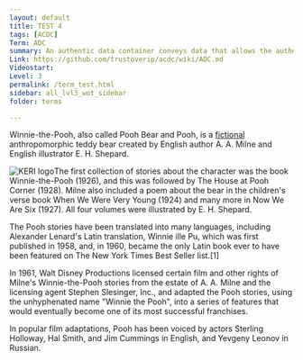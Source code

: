 ```yaml
---
layout: default
title: TEST 4
tags: [ACDC]
Term: ADC
summary: An authentic data container conveys data that allows the authenticity of its content to be proved.
Link: https://github.com/trustoverip/acdc/wiki/ADC.md
Videostart:
Level: 3
permalink: /term_test.html
sidebar: all_lvl3_wot_sidebar
folder: terms

---
```

Winnie-the-Pooh, also called Pooh Bear and Pooh, is a <a href="https://example.com/fictional-original">fictional</a> anthropomorphic teddy bear created by English author A. A. Milne and English illustrator E. H. Shepard.

<img className="inline-small-start" src="https://github.com/WebOfTrust/keri/blob/main/images/Keri_logo_color_on_white.png?raw=true" alt="KERI logo" />The first collection of stories about the character was the book Winnie-the-Pooh (1926), and this was followed by The House at Pooh Corner (1928). Milne also included a poem about the bear in the children's verse book When We Were Very Young (1924) and many more in Now We Are Six (1927). All four volumes were illustrated by E. H. Shepard.

<!-- <img className="rounded float-start" src="https://github.com/WebOfTrust/keri/blob/main/images/Keri_logo_color_on_white.png?raw=true" alt="KERI logo" />The first collection of stories about the character was the book Winnie-the-Pooh (1926), and this was followed by The House at Pooh Corner (1928). Milne also included a poem about the bear in the children's verse book When We Were Very Young (1924) and many more in Now We Are Six (1927). All four volumes were illustrated by E. H. Shepard. -->


<div className="youtube-video" data-youtubeid="RE2QClKir1E" data-starttime="23"></div>
<div className="youtube-video" data-youtubeid="FBOVYD3zUrk" data-starttime="33"></div>
<div className="youtube-video" data-youtubeid="OHMgPNSP1RU" data-starttime="43"></div>


The Pooh stories have been translated into many languages, including Alexander Lenard's Latin translation, Winnie ille Pu, which was first published in 1958, and, in 1960, became the only Latin book ever to have been featured on The New York Times Best Seller list.[1]

In 1961, Walt Disney Productions licensed certain film and other rights of Milne's Winnie-the-Pooh stories from the estate of A. A. Milne and the licensing agent Stephen Slesinger, Inc., and adapted the Pooh stories, using the unhyphenated name "Winnie the Pooh", into a series of features that would eventually become one of its most successful franchises.


In popular film adaptations, Pooh has been voiced by actors Sterling Holloway, Hal Smith, and Jim Cummings in English, and Yevgeny Leonov in Russian.
